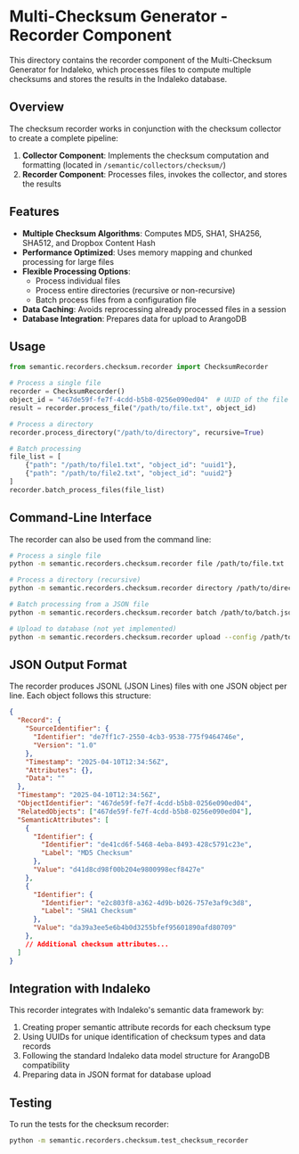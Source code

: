 # Multi-Checksum Generator - Recorder Component

This directory contains the recorder component of the Multi-Checksum Generator for Indaleko, which processes files to compute multiple checksums and stores the results in the Indaleko database.

## Overview

The checksum recorder works in conjunction with the checksum collector to create a complete pipeline:

1. **Collector Component**: Implements the checksum computation and formatting (located in `/semantic/collectors/checksum/`)
2. **Recorder Component**: Processes files, invokes the collector, and stores the results

## Features

- **Multiple Checksum Algorithms**: Computes MD5, SHA1, SHA256, SHA512, and Dropbox Content Hash
- **Performance Optimized**: Uses memory mapping and chunked processing for large files
- **Flexible Processing Options**:
  - Process individual files
  - Process entire directories (recursive or non-recursive)
  - Batch process files from a configuration file
- **Data Caching**: Avoids reprocessing already processed files in a session
- **Database Integration**: Prepares data for upload to ArangoDB

## Usage

```python
from semantic.recorders.checksum.recorder import ChecksumRecorder

# Process a single file
recorder = ChecksumRecorder()
object_id = "467de59f-fe7f-4cdd-b5b8-0256e090ed04"  # UUID of the file in Indaleko
result = recorder.process_file("/path/to/file.txt", object_id)

# Process a directory
recorder.process_directory("/path/to/directory", recursive=True)

# Batch processing
file_list = [
    {"path": "/path/to/file1.txt", "object_id": "uuid1"},
    {"path": "/path/to/file2.txt", "object_id": "uuid2"}
]
recorder.batch_process_files(file_list)
```

## Command-Line Interface

The recorder can also be used from the command line:

```bash
# Process a single file
python -m semantic.recorders.checksum.recorder file /path/to/file.txt

# Process a directory (recursive)
python -m semantic.recorders.checksum.recorder directory /path/to/directory --recursive

# Batch processing from a JSON file
python -m semantic.recorders.checksum.recorder batch /path/to/batch.json

# Upload to database (not yet implemented)
python -m semantic.recorders.checksum.recorder upload --config /path/to/db_config.json
```

## JSON Output Format

The recorder produces JSONL (JSON Lines) files with one JSON object per line. Each object follows this structure:

```json
{
  "Record": {
    "SourceIdentifier": {
      "Identifier": "de7ff1c7-2550-4cb3-9538-775f9464746e",
      "Version": "1.0"
    },
    "Timestamp": "2025-04-10T12:34:56Z",
    "Attributes": {},
    "Data": ""
  },
  "Timestamp": "2025-04-10T12:34:56Z",
  "ObjectIdentifier": "467de59f-fe7f-4cdd-b5b8-0256e090ed04",
  "RelatedObjects": ["467de59f-fe7f-4cdd-b5b8-0256e090ed04"],
  "SemanticAttributes": [
    {
      "Identifier": {
        "Identifier": "de41cd6f-5468-4eba-8493-428c5791c23e",
        "Label": "MD5 Checksum"
      },
      "Value": "d41d8cd98f00b204e9800998ecf8427e"
    },
    {
      "Identifier": {
        "Identifier": "e2c803f8-a362-4d9b-b026-757e3af9c3d8",
        "Label": "SHA1 Checksum"
      },
      "Value": "da39a3ee5e6b4b0d3255bfef95601890afd80709"
    },
    // Additional checksum attributes...
  ]
}
```

## Integration with Indaleko

This recorder integrates with Indaleko's semantic data framework by:

1. Creating proper semantic attribute records for each checksum type
2. Using UUIDs for unique identification of checksum types and data records
3. Following the standard Indaleko data model structure for ArangoDB compatibility
4. Preparing data in JSON format for database upload

## Testing

To run the tests for the checksum recorder:

```bash
python -m semantic.recorders.checksum.test_checksum_recorder
```